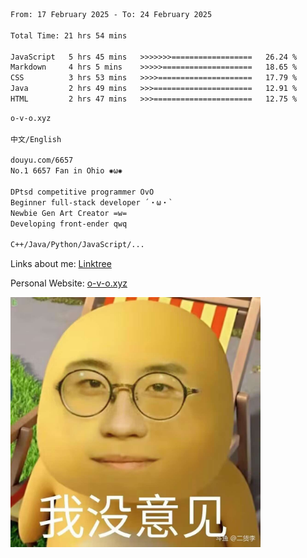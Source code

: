 <!--START_SECTION:waka-->

```txt
From: 17 February 2025 - To: 24 February 2025

Total Time: 21 hrs 54 mins

JavaScript   5 hrs 45 mins   >>>>>>>==================   26.24 %
Markdown     4 hrs 5 mins    >>>>>====================   18.65 %
CSS          3 hrs 53 mins   >>>>=====================   17.79 %
Java         2 hrs 49 mins   >>>======================   12.91 %
HTML         2 hrs 47 mins   >>>======================   12.75 %
```

<!--END_SECTION:waka-->

```txt
o-v-o.xyz

中文/English

douyu.com/6657
No.1 6657 Fan in Ohio ✺ω✺

DPtsd competitive programmer OvO
Beginner full-stack developer ´・ω・`
Newbie Gen Art Creator =w=
Developing front-ender qwq

C++/Java/Python/JavaScript/...

```
Links about me: [Linktree](https://linktr.ee/ohiowjq)

Personal Website: [o-v-o.xyz](o-v-o.xyz)

<img src = "https://raw.githubusercontent.com/onetrue-6657/image-hosting/main/img/pfp/NailongOneTrue.jpg" style = "width: 400px; height: 400px" />
